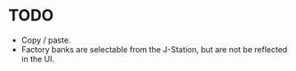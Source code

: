 # TODO
- Copy / paste.
- Factory banks are selectable from the J-Station, but are not be reflected
in the UI.
